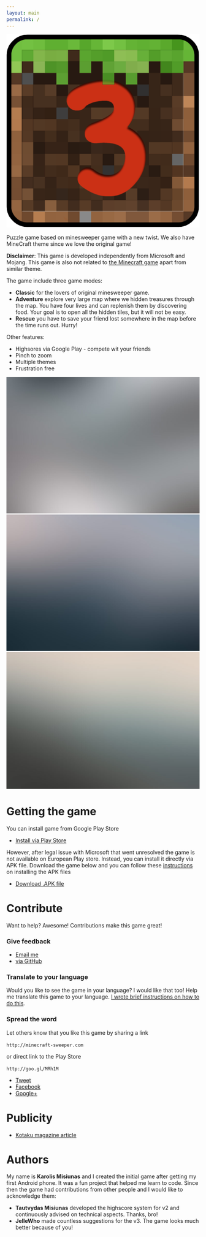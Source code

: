 ```yaml
---
layout: main
permalink: /
---
```


<span class="image right small"><img src="images/mcs-icon.png" alt="" /></span>

Puzzle game based on minesweeper game with a new twist. We also have MineCraft theme since we love the original game!


**Disclaimer**: This game is developed independently from Microsoft and Mojang. This game is also not related to [the Minecraft game](https://play.google.com/store/apps/details?id=com.mojang.minecraftpe&hl=en_GB) apart from similar theme.

The game include three game modes:

 - **Classic** for the lovers of original minesweeper game.
 - **Adventure** explore very large map where we hidden treasures through the map. You have four lives and can replenish them by discovering food. Your goal is to open all the hidden tiles, but it will not be easy.
 - **Rescue** you have to save your friend lost somewhere in the map before the time runs out. Hurry!

Other features:

 - Highsores via Google Play - compete wit your friends
 - Pinch to zoom
 - Multiple themes 
 - Frustration free  


<div class="box alt">
<div class="row uniform 50%">
    <div class="4u 12u$(small)"><span class="image fit"><img src="images/pic01.jpg" alt="" /></span></div>
    <div class="4u 12u$(small)"><span class="image fit"><img src="images/pic02.jpg" alt="" /></span></div>
    <div class="4u 12u$(small)"><span class="image fit"><img src="images/pic03.jpg" alt="" /></span></div>
</div>
</div>


# Getting the game

You can install game from Google Play Store

<ul class="actions">
	<li><a href="https://play.google.com/store/apps/details?id=com.misiunas.mcs
" class="button special icon fa-android">Install via Play Store</a></li>
</ul>

However, after legal issue with Microsoft that went unresolved the game is not available on European Play store. Instead, you can install it directly via APK file. Download the game below and you can follow these [instructions](http://www.ubergizmo.com/how-to/how-to-install-apk-files-sideloading-on-android/) on  installing the APK files

<ul class="actions">
  <li><a href="https://dl.dropboxusercontent.com/u/12073958/MC-Sweeper-release.apk" class="button special icon fa-download">Download .APK file</a></li>
</ul>


# Contribute

Want to help? Awesome! Contributions make this game great!

### Give feedback

<ul class="actions">
    <li><a href="mailto:support+mcs@misiunas.com" class="button icon fa-email">Email me</a></li>
    <li><a href="https://github.com/kmisiunas/minecraft-sweeper/issues" class="button icon fa-github">via GitHub</a></li>
</ul>

### Translate to your language

Would you like to see the game in your language? I would like that too! Help me translate this game to your language. [I wrote brief instructions on how to do this](https://github.com/kmisiunas/minecraft-sweeper). 

### Spread the word

Let others know that you like this game by sharing a link 

`http://minecraft-sweeper.com`

or direct link to the Play Store

`http://goo.gl/MRh1M`

<!-- todo: what are popular social media channels across the world -->

<ul class="actions">
    <li><a href="https://twitter.com/home?status=Try%20this%20awesome%20puzzle%20game%20for%20Android%3A%20www.minecraft-sweeper.com" class="button icon fa-twitter">Tweet</a></li>
    <li><a href="https://www.facebook.com/sharer/sharer.php?u=http%3A//minecraft-sweeper.com" class="button icon fa-facebook">Facebook</a></li>
    <li><a href="https://plus.google.com/share?url=minecraft-sweeper.com" class="button icon fa-google-plus">Google+</a></li>
</ul>

# Publicity

 - [Kotaku magazine article](http://kotaku.com/5878388/when-minesweeper-met-minecraft-a-gaming-app-love-story)

# Authors

My name is **Karolis Misiunas** and I created the initial game after getting my first Android phone. It was a fun project that helped me learn to code. Since then the game had contributions from other people and I would like to acknowledge them:

 - **Tautvydas Misiunas** developed the highscore system for v2 and continuously advised on technical aspects. Thanks, bro!
 - **JelleWho** made countless suggestions for the v3. The game looks much better because of you!
